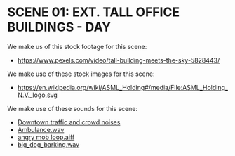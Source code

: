 # SCENE 01: EXT. TALL OFFICE BUILDINGS - DAY

We make us of this stock footage for this scene:

- https://www.pexels.com/video/tall-building-meets-the-sky-5828443/

We make use of these stock images for this scene:

- https://en.wikipedia.org/wiki/ASML_Holding#/media/File:ASML_Holding_N.V._logo.svg

We make use of these sounds for this scene:

- [Downtown traffic and crowd noises](https://freesound.org/people/Niedec/sounds/250268/)
- [Ambulance.wav](https://freesound.org/people/dggrunzweig/sounds/341553/)
- [angry mob loop.aiff](https://freesound.org/people/bevibeldesign/sounds/316640/)
- [big_dog_barking.wav](https://freesound.org/people/buzzmsc/sounds/428860/)

